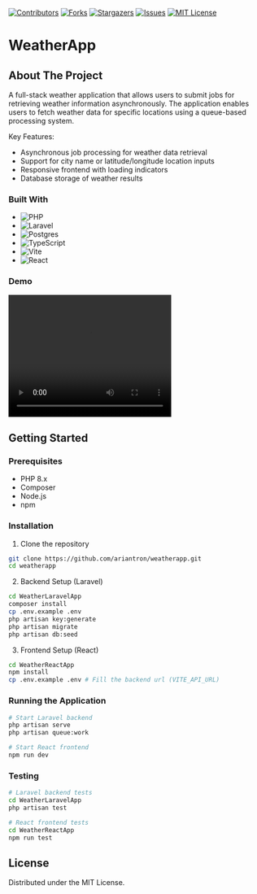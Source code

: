 [![Contributors][contributors-shield]][contributors-url]
[![Forks][forks-shield]][forks-url]
[![Stargazers][stars-shield]][stars-url]
[![Issues][issues-shield]][issues-url]
[![MIT License][license-shield]][license-url]

# WeatherApp

## About The Project

A full-stack weather application that allows users to submit jobs for retrieving weather information asynchronously.
The application enables users to fetch weather data for specific locations using a queue-based processing system.

Key Features:
- Asynchronous job processing for weather data retrieval
- Support for city name or latitude/longitude location inputs
- Responsive frontend with loading indicators
- Database storage of weather results

### Built With

- ![PHP](https://img.shields.io/badge/php-%23777BB4.svg?style=for-the-badge&logo=php&logoColor=white)
- ![Laravel](https://img.shields.io/badge/laravel-%23FF2D20.svg?style=for-the-badge&logo=laravel&logoColor=white)
- ![Postgres](https://img.shields.io/badge/postgres-%23316192.svg?style=for-the-badge&logo=postgresql&logoColor=white)
- ![TypeScript](https://img.shields.io/badge/typescript-%23007ACC.svg?style=for-the-badge&logo=typescript&logoColor=white)
- ![Vite](https://img.shields.io/badge/vite-%23646CFF.svg?style=for-the-badge&logo=vite&logoColor=white)
- ![React](https://img.shields.io/badge/react-%2320232a.svg?style=for-the-badge&logo=react&logoColor=%2361DAFB)


### Demo
<video width="320" height="240" controls>
  <source src="assets/demo.mp4" type="video/mp4">
</video>

## Getting Started

### Prerequisites

* PHP 8.x
* Composer
* Node.js
* npm

### Installation

1. Clone the repository
```bash
git clone https://github.com/ariantron/weatherapp.git
cd weatherapp
```

2. Backend Setup (Laravel)
```bash
cd WeatherLaravelApp
composer install
cp .env.example .env
php artisan key:generate
php artisan migrate
php artisan db:seed
```

3. Frontend Setup (React)
```bash
cd WeatherReactApp
npm install
cp .env.example .env # Fill the backend url (VITE_API_URL)
```

### Running the Application

```bash
# Start Laravel backend
php artisan serve
php artisan queue:work

# Start React frontend
npm run dev
```

### Testing

```bash
# Laravel backend tests
cd WeatherLaravelApp
php artisan test

# React frontend tests
cd WeatherReactApp
npm run test
```

## License

Distributed under the MIT License.

<!-- MARKDOWN LINKS & IMAGES -->
<!-- https://www.markdownguide.org/basic-syntax/#reference-style-links -->
[contributors-shield]: https://img.shields.io/github/contributors/ariantron/WeatherApp.svg?style=for-the-badge
[contributors-url]: https://github.com/ariantron/WeatherApp/graphs/contributors
[forks-shield]: https://img.shields.io/github/forks/ariantron/WeatherApp.svg?style=for-the-badge
[forks-url]: https://github.com/ariantron/WeatherApp/network/members
[stars-shield]: https://img.shields.io/github/stars/ariantron/WeatherApp.svg?style=for-the-badge
[stars-url]: https://github.com/ariantron/WeatherApp/stargazers
[issues-shield]: https://img.shields.io/github/issues/ariantron/WeatherApp.svg?style=for-the-badge
[issues-url]: https://github.com/ariantron/WeatherApp/issues
[license-shield]: https://img.shields.io/github/license/ariantron/WeatherApp.svg?style=for-the-badge
[license-url]: https://github.com/ariantron/WeatherApp/blob/master/LICENSE.txt

